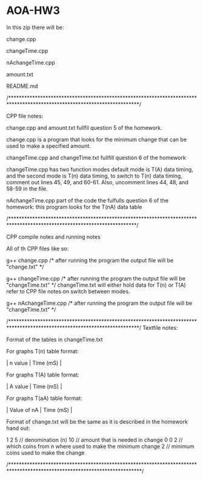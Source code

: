 # AOA-HW3

In this zip there will be:

change.cpp

changeTime.cpp

nAchangeTime.cpp

amount.txt

README.md

/*************************************************************************************************************************/

CPP file notes:

change.cpp and amount.txt fullfil question 5 of the homework.

change.cpp is a program that looks for the minimum change that can be used to make a specified amount.

changeTime.cpp and changeTime.txt fullfill question 6 of the homework

changeTime.cpp has two function modes default mode is T(A) data timing, and the second mode is T(n) data timing, to switch to 
T(n) data timing, comment out lines 45, 49, and 60-61. Also, uncomment lines 44, 48, and 58-59 in the file.

nAchangeTime.cpp part of the code the fulfulls question 6 of the homework: this program looks for the T(nA) data table

/************************************************************************************************************************/

CPP compile notes and running notes

All of th CPP files like so:

g++ change.cpp /* after running the program the output file will be "change.txt" */

g++ changeTime.cpp /* after running the program the output file will be "changeTime.txt" */
changeTime.txt will either hold data for T(n) or T(A) refer to CPP file notes on switch between modes.

g++ nAchangeTime.cpp /* after running the program the output file will be "changeTime.txt" */

/*************************************************************************************************************************/
Textfile notes:

Format of the tables in changeTime.txt

For graphs T(n) table format:

| n value | Time (mS) |

For graphs T(A) table format:

| A value | Time (mS) |

For graphs T(aA) table format:

| Value of nA | Time (mS) |

Format of change.txt will be the same as it is described in the homework hand out:

1 2 5 // denomination (n)
10 // amount that is needed in change
0 0 2 // which coins from n where used to make the minimum change
2 // minimum coins used to make the change

/**************************************************************************************************************************/
